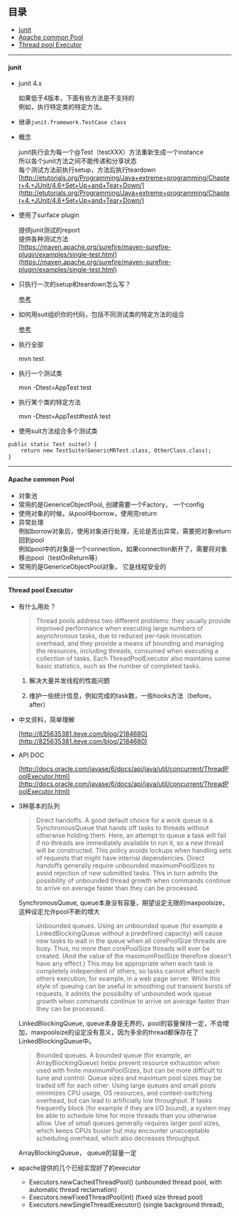 
## 目录

* [junit](https://github.com/yisuren/java_test#junit)
* [Apache common Pool](https://github.com/yisuren/java_test#apache-common-pool)
* [Thread pool Executor](https://github.com/yisuren/java_test#thread-pool-executor)

---


#### junit

* junit 4.x

	如果低于4版本，下面有些方法是不支持的  
	例如，执行特定类的特定方法。

* 继承`junit.framework.TestCase class`

* 概念

	junit执行会为每一个@Test（testXXX）方法重新生成一个instance  
	所以各个junit方法之间不能传递和分享状态  
	每个测试方法前执行setup，方法后执行teardown  
	[http://etutorials.org/Programming/Java+extreme+programming/Chapter+4.+JUnit/4.6+Set+Up+and+Tear+Down/](http://etutorials.org/Programming/Java+extreme+programming/Chapter+4.+JUnit/4.6+Set+Up+and+Tear+Down/)


* 使用了surface plugin

	提供junit测试的report  
	提供各种测试方法  
	[https://maven.apache.org/surefire/maven-surefire-plugin/examples/single-test.html](https://maven.apache.org/surefire/maven-surefire-plugin/examples/single-test.html)  

* 只执行一次的setup和teardown怎么写？

	[参考](http://etutorials.org/Programming/Java+extreme+programming/Chapter+4.+JUnit/4.7+One-Time+Set+Up+and+Tear+Down/)

* 如何用suit组织你的代码，包括不同测试类的特定方法的组合

	[参考](http://etutorials.org/Programming/Java+extreme+programming/Chapter+4.+JUnit/4.8+Organizing+Tests+into+Test+Suites/)

* 执行全部

	mvn test

* 执行一个测试类

	mvn -Dtest=AppTest test

* 执行某个类的特定方法

	mvn -Dtest=AppTest#testA test

* 使用suit方法组合多个测试类
```
public static Test suite() {
    return new TestSuite(GenericMRTest.class, OtherClass.class);
}
```

---

#### Apache common Pool

* 对象池
* 常用的是GenericeObjectPool, 创建需要一个Factory， 一个config
* 使用对象的时候，从pool中borrow，使用完return
* 异常处理  
  例如borrow对象后，使用对象进行处理，无论是否出异常，需要把对象return回到pool  
  例如pool中的对象是一个connection，如果connection断开了，需要将对象移出pool（testOnReturn等）
* 常用的是GenericeObjectPool对象， 它是线程安全的

---

#### Thread pool Executor

* 有什么用处？

	> Thread pools address two different problems: they usually provide improved performance when executing large numbers of asynchronous tasks, due to reduced per-task invocation overhead, and they provide a means of bounding and managing the resources, including threads, consumed when executing a collection of tasks. Each ThreadPoolExecutor also maintains some basic statistics, such as the number of completed tasks.

 	1. 解决大量并发线程的性能问题  

 	2. 维护一些统计信息，例如完成的task数，一些hooks方法（before， after）

* 中文资料，简单理解

	[http://825635381.iteye.com/blog/2184680](http://825635381.iteye.com/blog/2184680)

* API DOC

	[http://docs.oracle.com/javase/6/docs/api/java/util/concurrent/ThreadPoolExecutor.html](http://docs.oracle.com/javase/6/docs/api/java/util/concurrent/ThreadPoolExecutor.html)

* 3种基本的队列

	> Direct handoffs. A good default choice for a work queue is a SynchronousQueue that hands off tasks to threads without otherwise holding them. Here, an attempt to queue a task will fail if no threads are immediately available to run it, so a new thread will be constructed. This policy avoids lockups when handling sets of requests that might have internal dependencies. Direct handoffs generally require unbounded maximumPoolSizes to avoid rejection of new submitted tasks. This in turn admits the possibility of unbounded thread growth when commands continue to arrive on average faster than they can be processed.

	SynchronousQueue, queue本身没有容量，期望设定无限的maxpoolsize，这种设定允许pool不断的增大

	> Unbounded queues. Using an unbounded queue (for example a LinkedBlockingQueue without a predefined capacity) will cause new tasks to wait in the queue when all corePoolSize threads are busy. Thus, no more than corePoolSize threads will ever be created. (And the value of the maximumPoolSize therefore doesn't have any effect.) This may be appropriate when each task is completely independent of others, so tasks cannot affect each others execution; for example, in a web page server. While this style of queuing can be useful in smoothing out transient bursts of requests, it admits the possibility of unbounded work queue growth when commands continue to arrive on average faster than they can be processed.

	LinkedBlockingQueue, queue本身是无界的，pool的容量保持一定，不会增加，maxpoolsize的设定没有意义，因为多余的thread都保存在了LinkedBlockingQueue中。

	> Bounded queues. A bounded queue (for example, an ArrayBlockingQueue) helps prevent resource exhaustion when used with finite maximumPoolSizes, but can be more difficult to tune and control. Queue sizes and maximum pool sizes may be traded off for each other: Using large queues and small pools minimizes CPU usage, OS resources, and context-switching overhead, but can lead to artificially low throughput. If tasks frequently block (for example if they are I/O bound), a system may be able to schedule time for more threads than you otherwise allow. Use of small queues generally requires larger pool sizes, which keeps CPUs busier but may encounter unacceptable scheduling overhead, which also decreases throughput.

	ArrayBlockingQueue， queue的容量一定

* apache提供的几个已经实现好了的executor

	* Executors.newCachedThreadPool() (unbounded thread pool, with automatic thread reclamation)
	* Executors.newFixedThreadPool(int) (fixed size thread pool)
	* Executors.newSingleThreadExecutor() (single background thread),
